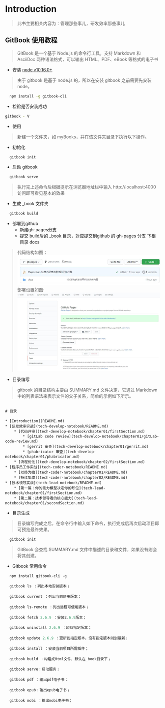 # Introduction

> 此书主要相关内容为：管理那些事儿，研发效率那些事儿

## GitBook 使用教程

> GitBook 是一个基于 Node.js 的命令行工具，支持 Markdown 和 AsciiDoc 两种语法格式，可以输出 HTML、PDF、eBook 等格式的电子书

- 安装 [node v10.16.0+](https://nodejs.org/en/)

> 由于 gitbook 是基于 node.js 的，所以在安装 gitbook 之前需要先安装 node。

```bash
  npm install -g gitbook-cli
```

- 检验是否安装成功

```bash
gitbook - V
```

- 使用

> 新建一个文件夹，如 myBooks，并在该文件夹目录下执行以下操作。

- 初始化

```bash
  gitbook init
```

- 启动 gitbook

```bash
  gitbook serve
```

> 执行完上述命令后根据提示在浏览器地址栏中输入 http://localhost:4000 访问即可看见基本的效果

- 生成 \_book 文件夹

```bash
  gitbook build
```

- 部署到github
  - 新建gh-pages分支
  - 提交 build后的 _book 目录，对应提交到github 的 gh-pages 分支 下根目录 docs

> 代码结构如图：
![avatar](./asset/img/github-gh-pages.jpg)
> 部署设置如图:
![avatar](./asset/img/github-gh-pages02.jpg)

- 目录编写

> gitbook 的目录结构主要由 SUMMARY.md 文件决定，它通过 Markdown 中的列表语法来表示文件的父子关系，简单的示例如下所示。

```docs

# 目录

* [Introduction](README.md)
* [研发效率实战](tech-develop-notebook/README.md)
    * [代码评审](tech-develop-notebook/chapter01/firstSection.md)
        * [gitLab code review](tech-develop-notebook/chapter01/gitLab-code-review.md)
        * [gerrit 审查](tech-develop-notebook/chapter01/gerrit.md)
        * [phabricator 审查](tech-develop-notebook/chapter01/phabricator.md)
    * [流程优化](tech-develop-notebook/chapter02/firstSection.md)
* [程序员工作实战](tech-coder-notebook/README.md)
    * [以终为始](tech-coder-notebook/chapter01/README.md)
    * [持续集成](tech-coder-notebook/chapter02/README.md)
* [技术领导实战](tech-lead-notebook/README.md)
    * [第一篇：你的能力模型决定你的职位](tech-lead-notebook/chapter01/firstSection.md)
    * [第二篇：技术领导者的核心能力](tech-lead-notebook/chapter01/secondSection.md)

```

- 目录生成

> 目录编写完成之后，在命令行中输入如下命令，执行完成后再次启动项目即可预览最终效果。

```javascript
  gitbook init
```

> GitBook 会查找 SUMMARY.md 文件中描述的目录和文件，如果没有则会将其创建。

- Gitbook 常用命令

```javascript
  npm install gitbook-cli -g

  gitbook ls ：列出本地安装版本；

  gitbook current ：列出当前使用版本；

  gitbook ls-remote ：列出远程可使用版本；

  gitbook fetch 2.6.9 ：安装2.6.9版本；

  gitbook uninstall 2.6.9 ：卸载指定版本；

  gitbook update 2.6.9 ：更新到指定版本，没有指定版本则到最新；

  gitbook install ：安装当前项目所需插件；

  gitbook build ：构建成Html文件，默认在_book目录下；

  gitbook serve：启动服务；

  gitbook pdf ：输出pdf电子书；

  gitbook epub：输出epub电子书；

  gitbook mobi ：输出mobi电子书；

```
